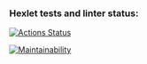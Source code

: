### Hexlet tests and linter status:
[![Actions Status](https://github.com/Marina-SV/js-starter-project-44/actions/workflows/hexlet-check.yml/badge.svg)](https://github.com/Marina-SV/js-starter-project-44/actions)

[![Maintainability](https://api.codeclimate.com/v1/badges/bd78a344b7937d900c50/maintainability)](https://codeclimate.com/github/Marina-SV/js-starter-project-44/maintainability)
